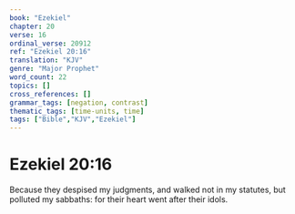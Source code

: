 ```yaml
---
book: "Ezekiel"
chapter: 20
verse: 16
ordinal_verse: 20912
ref: "Ezekiel 20:16"
translation: "KJV"
genre: "Major Prophet"
word_count: 22
topics: []
cross_references: []
grammar_tags: [negation, contrast]
thematic_tags: [time-units, time]
tags: ["Bible","KJV","Ezekiel"]
---
```


# Ezekiel 20:16

Because they despised my judgments, and walked not in my statutes, but polluted my sabbaths: for their heart went after their idols.
